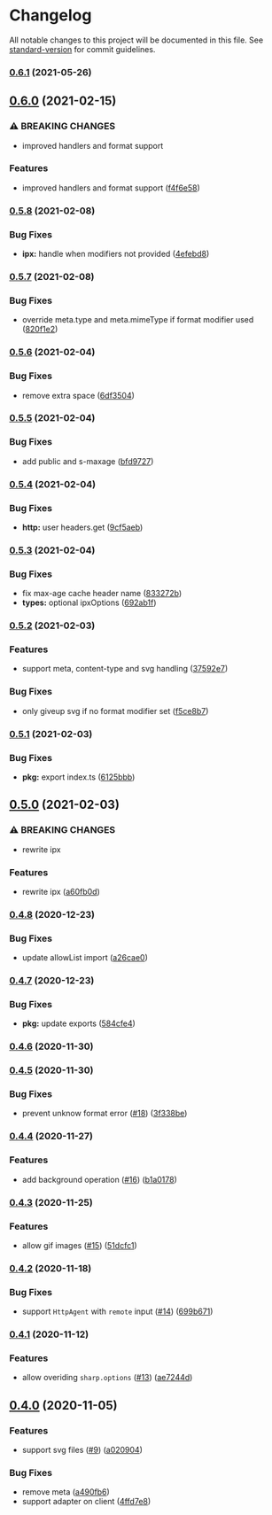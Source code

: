 # Changelog

All notable changes to this project will be documented in this file. See [standard-version](https://github.com/conventional-changelog/standard-version) for commit guidelines.

### [0.6.1](https://github.com/nuxt-contrib/ipx/compare/v0.6.0...v0.6.1) (2021-05-26)

## [0.6.0](https://github.com/nuxt-contrib/ipx/compare/v0.5.8...v0.6.0) (2021-02-15)


### ⚠ BREAKING CHANGES

* improved handlers and format support

### Features

* improved handlers and format support ([f4f6e58](https://github.com/nuxt-contrib/ipx/commit/f4f6e586119e5c9c7c81354277b42e2d3406bb96))

### [0.5.8](https://github.com/nuxt-contrib/ipx/compare/v0.5.7...v0.5.8) (2021-02-08)


### Bug Fixes

* **ipx:** handle when modifiers not provided ([4efebd8](https://github.com/nuxt-contrib/ipx/commit/4efebd88963cfd054004810207874553e89e5d61))

### [0.5.7](https://github.com/nuxt-contrib/ipx/compare/v0.5.6...v0.5.7) (2021-02-08)


### Bug Fixes

* override meta.type and meta.mimeType if format modifier used ([820f1e2](https://github.com/nuxt-contrib/ipx/commit/820f1e253dcbd0fe1122a742bb75dcfc364b868b))

### [0.5.6](https://github.com/nuxt-contrib/ipx/compare/v0.5.5...v0.5.6) (2021-02-04)


### Bug Fixes

* remove extra space ([6df3504](https://github.com/nuxt-contrib/ipx/commit/6df350413d2cab1b4d4a4c9f8b8a92bd906cc8f5))

### [0.5.5](https://github.com/nuxt-contrib/ipx/compare/v0.5.4...v0.5.5) (2021-02-04)


### Bug Fixes

* add public and s-maxage ([bfd9727](https://github.com/nuxt-contrib/ipx/commit/bfd9727ac867d0af390f56dd939347f5183d1763))

### [0.5.4](https://github.com/nuxt-contrib/ipx/compare/v0.5.3...v0.5.4) (2021-02-04)


### Bug Fixes

* **http:** user headers.get ([9cf5aeb](https://github.com/nuxt-contrib/ipx/commit/9cf5aebaff8f8fe86014993ac4c91590bc5a6134))

### [0.5.3](https://github.com/nuxt-contrib/ipx/compare/v0.5.2...v0.5.3) (2021-02-04)


### Bug Fixes

* fix max-age cache header name ([833272b](https://github.com/nuxt-contrib/ipx/commit/833272b6a4c63c388e941c8f037118c204a8dac4))
* **types:** optional ipxOptions ([692ab1f](https://github.com/nuxt-contrib/ipx/commit/692ab1f6c64fa86d77581bebdcabf0ba707b9469))

### [0.5.2](https://github.com/nuxt-contrib/ipx/compare/v0.5.1...v0.5.2) (2021-02-03)


### Features

* support meta, content-type and svg handling ([37592e7](https://github.com/nuxt-contrib/ipx/commit/37592e711d166df41c29f1b1117adb186d42ce5d))


### Bug Fixes

* only giveup svg if no format modifier set ([f5ce8b7](https://github.com/nuxt-contrib/ipx/commit/f5ce8b7aecd18629b7a116dc6aecd5096d4573aa))

### [0.5.1](https://github.com/nuxt-contrib/ipx/compare/v0.5.0...v0.5.1) (2021-02-03)


### Bug Fixes

* **pkg:** export index.ts ([6125bbb](https://github.com/nuxt-contrib/ipx/commit/6125bbb79ad430294f5d371d9a08f8ecca5c8372))

## [0.5.0](https://github.com/nuxt-contrib/ipx/compare/v0.4.8...v0.5.0) (2021-02-03)


### ⚠ BREAKING CHANGES

* rewrite ipx

### Features

* rewrite ipx ([a60fb0d](https://github.com/nuxt-contrib/ipx/commit/a60fb0d44b96c9f135af3295730c3da13fbc3e6c))

### [0.4.8](https://github.com/nuxt-contrib/ipx/compare/v0.4.7...v0.4.8) (2020-12-23)


### Bug Fixes

* update allowList import ([a26cae0](https://github.com/nuxt-contrib/ipx/commit/a26cae00faa4fea7c190e3fb4efdf5fa1d137095))

### [0.4.7](https://github.com/nuxt-contrib/ipx/compare/v0.4.6...v0.4.7) (2020-12-23)


### Bug Fixes

* **pkg:** update exports ([584cfe4](https://github.com/nuxt-contrib/ipx/commit/584cfe4c341da6e10a7da28a20afe6b4d9aeff0a))

### [0.4.6](https://github.com/nuxt-contrib/ipx/compare/v0.4.5...v0.4.6) (2020-11-30)

### [0.4.5](https://github.com/nuxt-contrib/ipx/compare/v0.4.4...v0.4.5) (2020-11-30)


### Bug Fixes

* prevent unknow format error ([#18](https://github.com/nuxt-contrib/ipx/issues/18)) ([3f338be](https://github.com/nuxt-contrib/ipx/commit/3f338be630c76fd2d91901462cc3d5b495719882))

### [0.4.4](https://github.com/nuxt-contrib/ipx/compare/v0.4.3...v0.4.4) (2020-11-27)


### Features

* add background operation ([#16](https://github.com/nuxt-contrib/ipx/issues/16)) ([b1a0178](https://github.com/nuxt-contrib/ipx/commit/b1a0178c2522bba1361a8973bf338fe0ae1cab86))

### [0.4.3](https://github.com/nuxt-contrib/ipx/compare/v0.4.2...v0.4.3) (2020-11-25)


### Features

* allow gif images ([#15](https://github.com/nuxt-contrib/ipx/issues/15)) ([51dcfc1](https://github.com/nuxt-contrib/ipx/commit/51dcfc1dc0a076eca2c33ce5fcaf37b970964bca))

### [0.4.2](https://github.com/nuxt-contrib/ipx/compare/v0.4.1...v0.4.2) (2020-11-18)


### Bug Fixes

* support `HttpAgent` with `remote` input ([#14](https://github.com/nuxt-contrib/ipx/issues/14)) ([699b671](https://github.com/nuxt-contrib/ipx/commit/699b6717d1b6f817edb784d50cd5f2ce8da5d21a))

### [0.4.1](https://github.com/nuxt-contrib/ipx/compare/v0.4.0...v0.4.1) (2020-11-12)


### Features

* allow overiding `sharp.options` ([#13](https://github.com/nuxt-contrib/ipx/issues/13)) ([ae7244d](https://github.com/nuxt-contrib/ipx/commit/ae7244d83712d352e4fd08fa2106122aac6f2689))

## [0.4.0](https://github.com/nuxt-contrib/ipx/compare/v0.4.0-rc.1...v0.4.0) (2020-11-05)


### Features

* support svg files ([#9](https://github.com/nuxt-contrib/ipx/issues/9)) ([a020904](https://github.com/nuxt-contrib/ipx/commit/a02090436e0116de641fa3d415dfeae1bee79379))


### Bug Fixes

* remove meta ([a490fb6](https://github.com/nuxt-contrib/ipx/commit/a490fb6bb13a5f215a1ffb39b6acbf6d5de85aca))
* support adapter on client ([4ffd7e8](https://github.com/nuxt-contrib/ipx/commit/4ffd7e84553b4b13dbb15bee801d27d014b9dc08))
